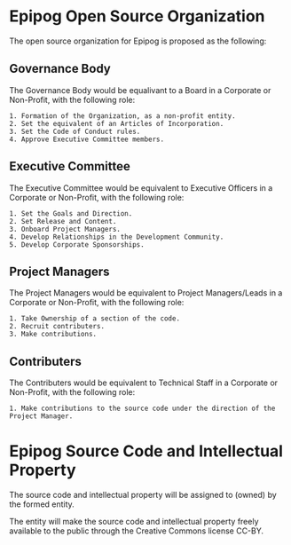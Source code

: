# Epipog Open Source Organization

The open source organization for Epipog is proposed as the following:

## Governance Body

The Governance Body would be equalivant to a Board in a Corporate or Non-Profit, with the following role:

    1. Formation of the Organization, as a non-profit entity.
    2. Set the equivalent of an Articles of Incorporation.
    3. Set the Code of Conduct rules.
    4. Approve Executive Committee members.

## Executive Committee

The Executive Committee would be equivalent to Executive Officers in a Corporate or Non-Profit, with the following role:

    1. Set the Goals and Direction.
    2. Set Release and Content.
    3. Onboard Project Managers.
    4. Develop Relationships in the Development Community.
    5. Develop Corporate Sponsorships.

## Project Managers

The Project Managers would be equivalent to Project Managers/Leads in a Corporate or Non-Profit, with the following role:

    1. Take Ownership of a section of the code.
    2. Recruit contributers.
    3. Make contributions.

## Contributers

The Contributers would be equivalent to Technical Staff in a Corporate or Non-Profit, with the following role:

    1. Make contributions to the source code under the direction of the Project Manager.
    
# Epipog Source Code and Intellectual Property

The source code and intellectual property will be assigned to (owned) by the formed entity.

The entity will make the source code and intellectual property freely available to the public through the Creative Commons license CC-BY.

